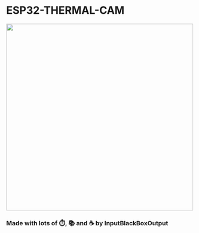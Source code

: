 # ESP32-THERMAL-CAM

<img width=500 src="https://user-images.githubusercontent.com/53337979/163720306-a3fbadd0-f3db-423e-b643-db045cf4fa86.png">

### Made with lots of ⏱️, 📚 and ☕ by InputBlackBoxOutput

